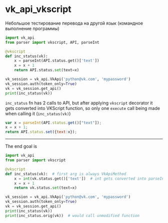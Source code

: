 # vk_api_vkscript

Небольшое тестирование перевода на другой язык (командное выполнение программы)


```python
import vk_api
from parser import vkscript, API, parseInt

@vkscript
def inc_status(vk):
    x = parseInt(API.status.get()['text'])
    x = x + 1
    return API.status.set(text=x)

vk_session = vk_api.VkApi('python@vk.com', 'mypassword')
vk_session.auth(token_only=True)
vk = vk_session.get_api()
print(inc_status(vk))
```

`inc_status` fn has 2 calls to API, but after applying `vkscript` decorator
 it gets converted into VKScript function, so only one `execute` call being
 made when calling it (`inc_status(vk)`)

```js
var x = parseInt(API.status.get()["text"]);
x = x + 1;
return API.status.set({text:x});
```

---

The end goal is
```python
import vk_api
from parser import vkscript

@vkscript
def inc_status(vk):  # first arg is always VkApiMethod
    x = int(vk.status.get()['text'])  # int gets converted into parseInt
    x = x + 1
    return vk.status.set(text=x)

vk_session = vk_api.VkApi('python@vk.com', 'mypassword')
vk_session.auth(token_only=True)
vk = vk_session.get_api()
print(inc_status(vk))
print(inc_status.orig(vk))  # would call unmodified function
```
